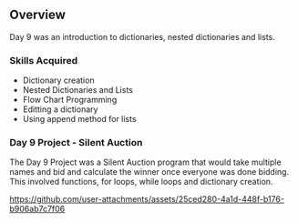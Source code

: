## Overview

Day 9 was an introduction to dictionaries, nested dictionaries and lists. 

### Skills Acquired
* Dictionary creation
* Nested Dictionaries and Lists
* Flow Chart Programming
* Editting a dictionary
* Using append method for lists
  

### Day 9 Project - Silent Auction

The Day 9 Project was a Silent Auction program that would take multiple names and bid and calculate the winner once everyone was done bidding. This involved functions, for loops, while loops and dictionary creation. 

https://github.com/user-attachments/assets/25ced280-4a1d-448f-b176-b906ab7c7f06


